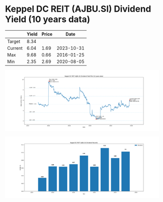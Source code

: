 # Keppel DC REIT (AJBU.SI) Dividend Yield (10 years data)

|     | Yield   | Price | Date       |
|-----|---------|-------|------------|
| Target | 8.34 |  |  |
| Current | 6.04 | 1.69  | 2023-10-31 |
| Max | 9.68 | 0.66  | 2016-01-25 |
| Min | 2.35 | 2.69  | 2020-08-05 |

![Plot of Dividend Yield for Keppel DC REIT (AJBU.SI)](AJBU_div_10.png)

![Plot of Annual Dividend Per Unit for Keppel DC REIT (AJBU.SI)](AJBU_yearly_dpu.png)
